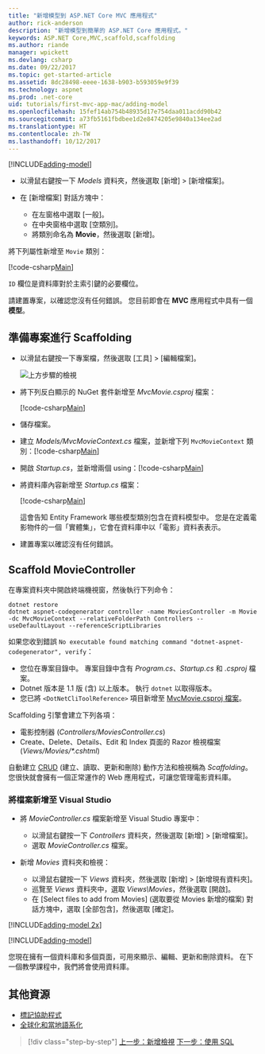 ```yaml
---
title: "新增模型到 ASP.NET Core MVC 應用程式"
author: rick-anderson
description: "新增模型到簡單的 ASP.NET Core 應用程式。"
keywords: ASP.NET Core,MVC,scaffold,scaffolding
ms.author: riande
manager: wpickett
ms.devlang: csharp
ms.date: 09/22/2017
ms.topic: get-started-article
ms.assetid: 8dc28498-eeee-1638-b903-b593059e9f39
ms.technology: aspnet
ms.prod: .net-core
uid: tutorials/first-mvc-app-mac/adding-model
ms.openlocfilehash: 15fef14ab754b48935d17e754daa011acdd90b42
ms.sourcegitcommit: a73fb5161fbdbee1d2e8474205e9840a134ee2ad
ms.translationtype: HT
ms.contentlocale: zh-TW
ms.lasthandoff: 10/12/2017
---
```

[!INCLUDE[adding-model](../../includes/mvc-intro/adding-model1.md)]

* 以滑鼠右鍵按一下 *Models* 資料夾，然後選取 [新增] > [新增檔案]。 
* 在 [新增檔案] 對話方塊中：

  * 在左窗格中選取 [一般]。
  * 在中央窗格中選取 [空類別]。
  * 將類別命名為 **Movie**，然後選取 [新增]。

將下列屬性新增至 `Movie` 類別：

[!code-csharp[Main](../../tutorials/first-mvc-app/start-mvc/sample/MvcMovie/Models/MovieNoEF.cs?name=snippet_1)]

`ID` 欄位是資料庫對於主索引鍵的必要欄位。

請建置專案，以確認您沒有任何錯誤。 您目前即會在 **MVC** 應用程式中具有一個**模型**。

## <a name="prepare-the-project-for-scaffolding"></a>準備專案進行 Scaffolding

- 以滑鼠右鍵按一下專案檔，然後選取 [工具] > [編輯檔案]。

  ![上方步驟的檢視](adding-model/_static/1.png)

- 將下列反白顯示的 NuGet 套件新增至 *MvcMovie.csproj* 檔案：
             
  [!code-csharp[Main](../first-mvc-app-xplat/start-mvc/sample/MvcMovie/MvcMovie.csproj?highlight=7,10)]

- 儲存檔案。

- 建立 *Models/MvcMovieContext.cs* 檔案，並新增下列 `MvcMovieContext` 類別：[!code-csharp[Main](../../tutorials/first-mvc-app-xplat/start-mvc/sample/MvcMovie/Models/MvcMovieContext.cs)]
   
- 開啟 *Startup.cs*，並新增兩個 using：[!code-csharp[Main](../../tutorials/first-mvc-app-xplat/start-mvc/sample/MvcMovie/Startup.cs?name=snippet1&highlight=1,2)]

- 將資料庫內容新增至 *Startup.cs* 檔案：

   [!code-csharp[Main](../../tutorials/first-mvc-app-xplat/start-mvc/sample/MvcMovie/Startup.cs?name=snippet2&highlight=6-7)]

  這會告知 Entity Framework 哪些模型類別包含在資料模型中。 您是在定義電影物件的一個「實體集」，它會在資料庫中以「電影」資料表表示。

- 建置專案以確認沒有任何錯誤。

## <a name="scaffold-the-moviecontroller"></a>Scaffold MovieController

在專案資料夾中開啟終端機視窗，然後執行下列命令：

```
dotnet restore
dotnet aspnet-codegenerator controller -name MoviesController -m Movie -dc MvcMovieContext --relativeFolderPath Controllers --useDefaultLayout --referenceScriptLibraries 
```
如果您收到錯誤 `No executable found matching command "dotnet-aspnet-codegenerator", verify`：

 * 您位在專案目錄中。 專案目錄中含有 *Program.cs*、*Startup.cs* 和 *.csproj* 檔案。
 * Dotnet 版本是 1.1 版 (含) 以上版本。 執行 `dotnet` 以取得版本。
 * 您已將 `<DotNetCliToolReference>` 項目新增至 [MvcMovie.csproj 檔案](#prepare-the-project-for-scaffolding)。
 
<!--
> [!NOTE]
> If you get an error when the scaffolding command runs, see [issue 444 in the scaffolding repository](https://github.com/aspnet/scaffolding/issues/444) for a workaround.
-->

Scaffolding 引擎會建立下列各項：

* 電影控制器 (*Controllers/MoviesController.cs*)
* Create、Delete、Details、Edit 和 Index 頁面的 Razor 檢視檔案 (*Views/Movies/\*.cshtml*)

自動建立 [CRUD](https://wikipedia.org/wiki/Create,_read,_update_and_delete) (建立、讀取、更新和刪除) 動作方法和檢視稱為 *Scaffolding*。 您很快就會擁有一個正常運作的 Web 應用程式，可讓您管理電影資料庫。

### <a name="add-the-files-to-visual-studio"></a>將檔案新增至 Visual Studio

* 將 *MovieController.cs* 檔案新增至 Visual Studio 專案中：

  * 以滑鼠右鍵按一下 *Controllers* 資料夾，然後選取 [新增] > [新增檔案]。
  * 選取 *MovieController.cs* 檔案。

* 新增 *Movies* 資料夾和檢視：

  * 以滑鼠右鍵按一下 *Views* 資料夾，然後選取 [新增] > [新增現有資料夾]。
  * 巡覽至 *Views* 資料夾中，選取 *Views\Movies*，然後選取 [開啟]。
  * 在 [Select files to add from Movies] (選取要從 Movies 新增的檔案) 對話方塊中，選取 [全部包含]，然後選取 [確定]。

[!INCLUDE[adding-model 2x](../../includes/mvc-intro/adding-model2xp.md)]

[!INCLUDE[adding-model](../../includes/mvc-intro/adding-model3.md)]

您現在擁有一個資料庫和多個頁面，可用來顯示、編輯、更新和刪除資料。 在下一個教學課程中，我們將會使用資料庫。

## <a name="additional-resources"></a>其他資源

* [標記協助程式](xref:mvc/views/tag-helpers/intro)
* [全球化和當地語系化](xref:fundamentals/localization)

>[!div class="step-by-step"]
[上一步：新增檢視](adding-view.md)
[下一步：使用 SQL](working-with-sql.md)  
